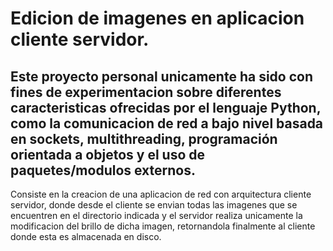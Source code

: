 # Edicion de imagenes en aplicacion cliente servidor.

## Este proyecto personal unicamente ha sido con fines de experimentacion sobre diferentes caracteristicas ofrecidas por el lenguaje Python, como la comunicacion de red a bajo nivel basada en sockets, multithreading, programación orientada a objetos y el uso de paquetes/modulos externos.

Consiste en la creacion de una aplicacion de red con arquitectura cliente servidor, donde desde el cliente se envian todas las imagenes que se encuentren en el directorio indicada y el servidor realiza unicamente la modificacion del brillo de dicha imagen, retornandola finalmente al cliente donde esta es almacenada en disco.


